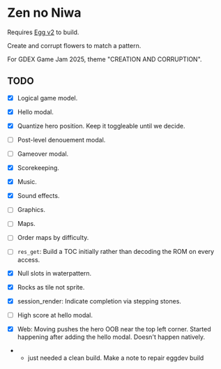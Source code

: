 # Zen no Niwa

Requires [Egg v2](https://github.com/aksommerville/egg2) to build.

Create and corrupt flowers to match a pattern.

For GDEX Game Jam 2025, theme "CREATION AND CORRUPTION".

## TODO

 - [x] Logical game model.
 - [x] Hello modal.
 - [x] Quantize hero position. Keep it toggleable until we decide.
 - [ ] Post-level denouement modal.
 - [ ] Gameover modal.
 - [x] Scorekeeping.
 - [x] Music.
 - [x] Sound effects.
 - [ ] Graphics.
 - [ ] Maps.
 - [ ] Order maps by difficulty.
 - [ ] `res_get`: Build a TOC initially rather than decoding the ROM on every access.
 - [x] Null slots in waterpattern.
 - [x] Rocks as tile not sprite.
 - [x] session_render: Indicate completion via stepping stones.
 - [ ] High score at hello modal.
 
 - [x] Web: Moving pushes the hero OOB near the top left corner. Started happening after adding the hello modal. Doesn't happen natively.
 - - just needed a clean build. Make a note to repair eggdev build
